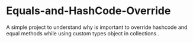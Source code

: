 # Equals-and-HashCode-Override
A simple project to understand why is important to override hashcode and equal methods while using custom types object in collections .
